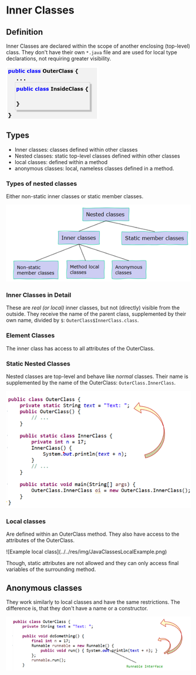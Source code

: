 # Inner Classes

## Definition

Inner Classes are declared within the scope of another enclosing (top-level) class. They don't have their own `*.java` file and are used for local type declarations, not requiring greater visibility.

![InnerClass Declaration](../../res/img/JavaInnerClassDeclaration.png)

## Types

- Inner classes: classes defined within other classes
- Nested classes: static top-level classes defined within other classes
- local classes: defined within a method
- anonymous classes: local, nameless classes defined in a method.

### Types of nested classes

Either non-static inner classes or static member classes.

![types of nested classes](../../res/img/JavaClassesNesting.png)

### Inner Classes in Detail

These are *real (or local)* inner classes, but not (directly) visible from the outside. They receive the name of the parent class, supplemented by their own name, divided by `$`: `OuterClass$InnerClass.class`.

### Element Classes

The inner class has access to all attributes of the OuterClass.

### Static Nested Classes

Nested classes are top-level and behave like *normal* classes. Their name is supplemented by the name of the OuterClass: `OuterClass.InnerClass`.

![Example nested class](../../res/img/JavaClassesNestingExample.png)

### Local classes

Are defined within an OuterClass method. They also have access to the attributes of the OuterClass.

![Example local class](../../res/img/JavaClassesLocalExample.png\)

Though, static attributes are not allowed and they can only access final variables of the surrounding method.

## Anonymous classes

They work similarly to local classes and have the same restrictions. The difference is, that they don't have a name or a constructor.

![Example anonymous class](../../res/img/JavaClassesAnonymExample.png)
